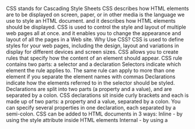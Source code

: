 CSS stands for Cascading Style Sheets
CSS describes how HTML elements are to be displayed on screen, paper, or in other media
is the language we use to style an HTML document.
and it describes how HTML elements should be displayed.
CSS is used to control the style and layout of multiple web pages all at once.
and it enables you to change the appearance and layout of all the pages in a Web site.
Why Use CSS?
CSS is used to define styles for your web pages, including the design, layout and variations in display for different devices and screen sizes.
CSS allows you to create rules that specify how the content of
an element should appear.
CSS rule
contains two parts: a selector and a declaration
Selectors indicate which
element the rule applies to.
The same rule can apply to
more than one element if you
separate the element names
with commas
Declarations indicate how
the elements referred to in
the selector should be styled.
Declarations are split into two
parts (a property and a value),
and are separated by a colon.
CSS declarations sit inside curly brackets and each is made up of two
parts: a property and a value, separated by a colon. You can specify
several properties in one declaration, each separated by a semi-colon.
CSS can be added to HTML documents in 3 ways:
Inline - by using the style attribute inside HTML elements
Internal - by using a <style> element in the <head> section
External - by using a <link> element to link to an external CSS file
The most common way to add CSS, is to keep the styles in external CSS files. The external style sheet can be written in any text editor. The file must not contain any HTML code, and must be saved with a .css extension
An inline CSS is used to apply a unique style to a single HTML element.
An internal CSS is used to define a style for a single HTML page.
Use the CSS color property for text colors
Use the CSS font-family property for text fonts
Use the CSS font-size property for text sizes
Use the CSS border property for borders
Use the CSS padding property for space inside the border
Use the CSS margin property for space outside the border


